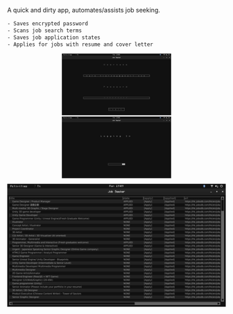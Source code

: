 A quick and dirty app, automates/assists job seeking.

    - Saves encrypted password
    - Scans job search terms
    - Saves job application states
    - Applies for jobs with resume and cover letter

<div align="center">
  <div style="display: inline-block">
    <img src="screenshots/Screenshot_2023-02-20_19-08-21.png" width="50%" />
    <img src="screenshots/Screenshot_2023-02-20_19-08-51.png" width="50%" />
  </div>
  <div style="display: block; margin-top: 10px;">
    <img src="screenshots/Screenshot_2023-02-20_19-09-22.png" />
  </div>
</div>
